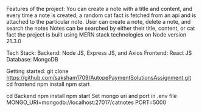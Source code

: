 Features of the project:
  You can create a note with a title and content, and every time a note is created, a random cat fact is fetched from an api and is attached to the particular note.
  User can create a note, delete a note, and search the notes
  Notes can be searched by either their title, content, or cat fact
  the project is built using MERN stack technologies on Node version 21.3.0

Tech Stack:
  Backend: Node JS, Express JS, and Axios
  Frontend: React JS
  Database: MongoDB

Getting started: 
  git clone https://github.com/saksham1709/AutopePaymentSolutionsAssignment.git
  cd frontend
  npm install
  npm start

  cd Backend
  npm install
  npm start
  Set mongo uri and port in .env file  
    MONGO_URI=mongodb://localhost:27017/catnotes
    PORT=5000

